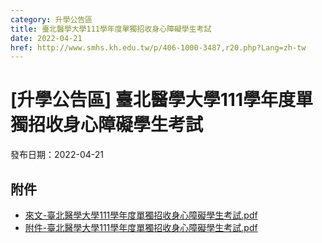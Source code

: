 ```yaml
---
category: 升學公告區
title: 臺北醫學大學111學年度單獨招收身心障礙學生考試
date: 2022-04-21
href: http://www.smhs.kh.edu.tw/p/406-1000-3487,r20.php?Lang=zh-tw
---
```


# [升學公告區] 臺北醫學大學111學年度單獨招收身心障礙學生考試

發布日期：2022-04-21



## 附件

- [來文-臺北醫學大學111學年度單獨招收身心障礙學生考試.pdf](https://www.smhs.kh.edu.tw/var/file/0/1000/attach/92/pta_3243_4761425_25973.pdf)
- [附件-臺北醫學大學111學年度單獨招收身心障礙學生考試.pdf](https://www.smhs.kh.edu.tw/var/file/0/1000/attach/92/pta_3244_775564_25973.pdf)
